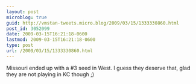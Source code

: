 ```yaml
---
layout: post
microblog: true
guid: http://vmstan-tweets.micro.blog/2009/03/15/1333330860.html
post_id: 3052099
date: 2009-03-15T16:21:18-0600
lastmod: 2009-03-15T16:21:18-0600
type: post
url: /2009/03/15/1333330860.html
---
```

Missouri ended up with a #3 seed in West. I guess they deserve that, glad they are not playing in KC though ;)
